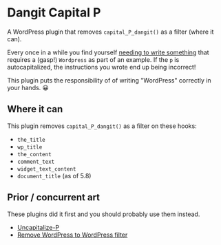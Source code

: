 # Dangit Capital P

A WordPress plugin that removes `capital_P_dangit()` as a filter (where it can).

Every once in a while you find yourself [needing to write something](https://jeremyfelt.com/2020/06/03/publishing-to-wordpress-with-rstudio/) that requires a (gasp!) `Wordpress` as part of an example. If the `p` is autocapitalized, the instructions you wrote end up being incorrect!

This plugin puts the responsibility of of writing "WordPress" correctly in your hands. 😀

## Where it can

This plugin removes `capital_P_dangit()` as a filter on these hooks:

* `the_title`
* `wp_title`
* `the_content`
* `comment_text`
* `widget_text_content`
* `document_title` (as of 5.8)

## Prior / concurrent art

These plugins did it first and you should probably use them instead.

* [Uncapitalize-P](https://github.com/inpsyde/Uncapitalize-P)
* [Remove WordPress to WordPress filter](https://wordpress.org/plugins/remove-wordpress-to-wordpress-filter/)
